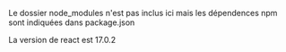 Le dossier node_modules n'est pas inclus ici mais les dépendences npm sont indiquées dans package.json

La version de react est 17.0.2